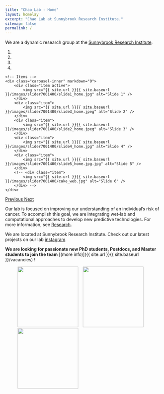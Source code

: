```yaml
---
title: "Chao Lab - Home"
layout: homelay
excerpt: "Chao Lab at Sunnybrook Research Institute."
sitemap: false
permalink: /
---
```


We are a dynamic research group at the [Sunnybrook Research Institute](https://sunnybrook.ca/research/).


<div markdown="0" id="carousel" class="carousel slide" data-ride="carousel" data-interval="4000" data-pause="hover" >
    <!-- Menu -->
    <ol class="carousel-indicators">
        <li data-target="#carousel" data-slide-to="0" class="active"></li>
        <li data-target="#carousel" data-slide-to="1"></li>
        <li data-target="#carousel" data-slide-to="2"></li>
        <li data-target="#carousel" data-slide-to="3"></li>
        <!-- <li data-target="#carousel" data-slide-to="4"></li>
        <li data-target="#carousel" data-slide-to="5"></li>
        <li data-target="#carousel" data-slide-to="6"></li> -->
    </ol>

    <!-- Items -->
    <div class="carousel-inner" markdown="0">
        <div class="item active">
            <img src="{{ site.url }}{{ site.baseurl }}/images/slider7001400/slide1_home.jpg" alt="Slide 1" />
        </div>
        <div class="item">
            <img src="{{ site.url }}{{ site.baseurl }}/images/slider7001400/slide3_home.jpeg" alt="Slide 2" />
        </div>
        <div class="item">
            <img src="{{ site.url }}{{ site.baseurl }}/images/slider7001400/slide2_home.jpeg" alt="Slide 3" />
        </div>
        <div class="item">
            <img src="{{ site.url }}{{ site.baseurl }}/images/slider7001400/slide4_home.jpg" alt="Slide 4" />
        </div>
        <div class="item">
            <img src="{{ site.url }}{{ site.baseurl }}/images/slider7001400/slide5_home.jpg.jpg" alt="Slide 5" />
        </div>       
        <!-- <div class="item">
            <img src="{{ site.url }}{{ site.baseurl }}/images/slider7001400/cake_web.jpg" alt="Slide 6" />
        </div> -->
    </div>
  <a class="left carousel-control" href="#carousel" role="button" data-slide="prev">
    <span class="glyphicon glyphicon-chevron-left" aria-hidden="true"></span>
    <span class="sr-only">Previous</span>
  </a>
  <a class="right carousel-control" href="#carousel" role="button" data-slide="next">
    <span class="glyphicon glyphicon-chevron-right" aria-hidden="true"></span>
    <span class="sr-only">Next</span>
  </a>
</div>




Our lab is focused on improving our understanding of an individual’s risk of cancer. To accomplish this goal, we are integrating wet-lab and computational approaches to develop new predictive technologies. For more information, see [Research](research).  
                                                                               


We are located at Sunnybrook Research Institute. Check out our latest projects on our lab [instagram](https://instagram.com/chaoerangers?utm_medium=copy_link).
                                                                               

**We are  looking for passionate new PhD students, Postdocs, and Master students to join the team** [(more info)]({{ site.url }}{{ site.baseurl }}/vacancies) **!**
                                                                               

<!-- We are grateful for funding from Leiden University, [NWO](www.nwo.nl) ([Vidi talent scheme](http://www.nwo.nl/en/research-and-results/programmes/Talent+Scheme) and the [Frontiers in Nanoscience program](https://www.universiteitleiden.nl/en/research/research-projects/science/frontiers-of-nanoscience-nanofront)), and from an [ERC starting grant](https://erc.europa.eu/funding/starting-grants). -->

<figure class="fourth">
  <img src="{{ site.url }}{{ site.baseurl }}/images/logopic/Logo_SRI.png" style="width: 195px">
  <img src="{{ site.url }}{{ site.baseurl }}/images/logopic/Logo_blank.png" style="width: 7.5px">
  <img src="{{ site.url }}{{ site.baseurl }}/images/logopic/Logo_UofTMBP.png" style="width: 195px">
  <img src="{{ site.url }}{{ site.baseurl }}/images/logopic/Logo_blank.png" style="width: 6.5px">
  <img src="{{ site.url }}{{ site.baseurl }}/images/logopic/Logo_CCS.jpg" style="width: 195px">
</figure> 
